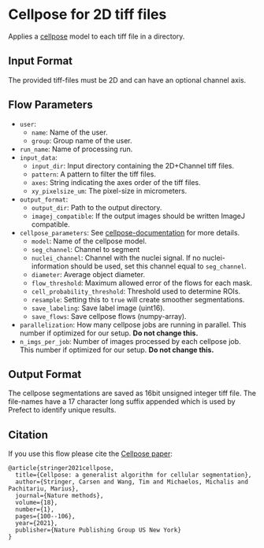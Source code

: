 # Cellpose for 2D tiff files
Applies a [cellpose](https://github.com/MouseLand/cellpose) model to each tiff file in a directory.

## Input Format
The provided tiff-files must be 2D and can have an optional channel axis.

## Flow Parameters
* `user`:
    * `name`: Name of the user.
    * `group`: Group name of the user.
* `run_name`: Name of processing run.
* `input_data`:
    * `input_dir`: Input directory containing the 2D+Channel tiff files.
    * `pattern`: A pattern to filter the tiff files.
    * `axes`: String indicating the axes order of the tiff files.
    * `xy_pixelsize_um`: The pixel-size in micrometers.
* `output_format`:
    * `output_dir`: Path to the output directory.
    * `imagej_compatible`: If the output images should be written ImageJ compatible.
* `cellpose_parameters`: See [cellpose-documentation](https://cellpose.readthedocs.io/en/latest/settings.html#settings) for more details.
    * `model`: Name of the cellpose model.
    * `seg_channel`: Channel to segment
    * `nuclei_channel`: Channel with the nuclei signal. If no nuclei-information should be used, set this channel equal to `seg_channel`.
    * `diameter`: Average object diameter.
    * `flow_threshold`: Maximum allowed error of the flows for each mask.
    * `cell_probability_threshold`: Threshold used to determine ROIs.
    * `resample`: Setting this to `true` will create smoother segmentations.
    * `save_labeling`: Save label image (uint16).
    * `save_flows`: Save cellpose flows (numpy-array).
* `parallelization`: How many cellpose jobs are running in parallel. This number if optimized for our setup. __Do not change this.__
* `n_imgs_per_job`: Number of images processed by each cellpose job. This number if optimized for our setup. __Do not change this.__

## Output Format
The cellpose segmentations are saved as 16bit unsigned integer tiff file. The file-names have a 17 character long suffix appended which is used by Prefect to identify unique results.

## Citation
If you use this flow please cite the [Cellpose paper](https://www.nature.com/articles/s41592-020-01018-x.epdf?sharing_token=yrCA1mB-y9TR8-RC8w_CPdRgN0jAjWel9jnR3ZoTv0Ms-A3TbUG5N7s_6d3I7lMImMDE6cyl-17ubiknffX50r-dX1un0XSIQ2PGYWsCV1du16fIaipcHNxste8FMByEL75Ek_S2_UEVkSk7lCFllWEVogGWJwmQkBC9uKq9UEA%3D):
```text
@article{stringer2021cellpose,
  title={Cellpose: a generalist algorithm for cellular segmentation},
  author={Stringer, Carsen and Wang, Tim and Michaelos, Michalis and Pachitariu, Marius},
  journal={Nature methods},
  volume={18},
  number={1},
  pages={100--106},
  year={2021},
  publisher={Nature Publishing Group US New York}
}
```
